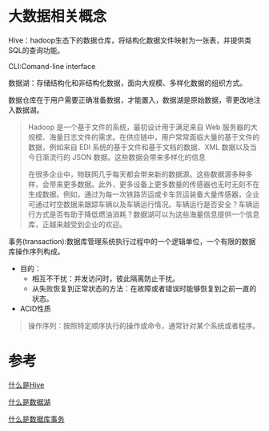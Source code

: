 # 大数据相关概念

Hive：hadoop生态下的数据仓库，将结构化数据文件映射为一张表，并提供类SQL的查询功能。

CLI:Comand-line interface

数据湖：存储结构化和非结构化数据，面向大规模、多样化数据的组织方式。

数据仓库在于用户需要正确准备数据，才能置入，数据湖是原始数据，零更改地注入数据湖。

> Hadoop 是一个基于文件的系统，最初设计用于满足来自 Web 服务器的大规模、海量日志文件的需求。在供应链中，用户常常面临大量的基于文件的数据，例如来自 EDI 系统的基于文件和基于文档的数据、XML 数据以及当今日渐流行的 JSON 数据。这些数据会带来多样化的信息
>
> 在很多企业中，物联网几乎每天都会带来新的数据源。这些数据源多种多样，会带来更多数据。此外，更多设备上更多数量的传感器也无时无刻不在生成数据。例如，通过为每一次铁路货运或卡车货运装备大量传感器，企业可通过时空数据来跟踪车辆以及车辆运行情况。车辆运行是否安全？车辆运行方式是否有助于降低燃油消耗？数据湖可以为这些海量信息提供一个信息库，正越来越受到企业的欢迎。

事务(transaction):数据库管理系统执行过程中的一个逻辑单位，一个有限的数据库操作序列构成。

* 目的：
  * 相互不干扰：并发访问时，彼此隔离防止干扰。
  * 从失败恢复到正常状态的方法：在故障或者错误时能够恢复到之前一直的状态。
* ACID性质

> 操作序列：按照特定顺序执行的操作或命令，通常针对某个系统或者程序。





# 参考

[什么是Hive](https://zhuanlan.zhihu.com/p/398707588)

[什么是数据湖](https://www.oracle.com/cn/big-data/data-lake/what-is-data-lake/)

[什么是数据库事务](https://zh.wikipedia.org/wiki/%E6%95%B0%E6%8D%AE%E5%BA%93%E4%BA%8B%E5%8A%A1)